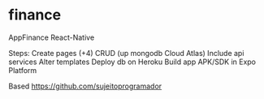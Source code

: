 # finance
AppFinance React-Native

Steps: 
Create pages (+4)
CRUD (up mongodb Cloud Atlas)
Include api services 
Alter templates 
Deploy db on Heroku
Build app APK/SDK in Expo Platform

Based https://github.com/sujeitoprogramador
